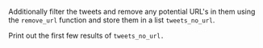 Additionally filter the tweets and remove any potential URL's in them using the `remove_url` function and store them in a list `tweets_no_url`. 

Print out the first few results of `tweets_no_url.` 
